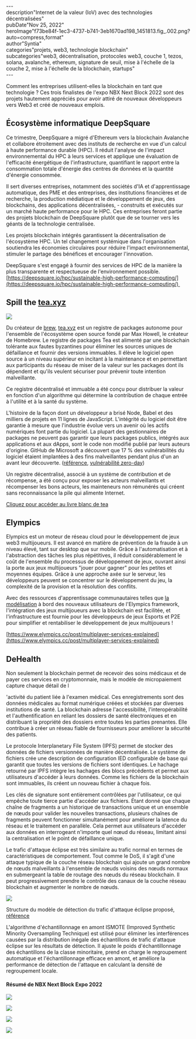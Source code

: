 \---  
description"Internet de la valeur (IoV) avec des technologies décentralisées"   
pubDate"Nov 25, 2022"   
heroImage"f73be84f-1ec3-4737-b741-3eb1670ad198_1451813.fig_.002.png?auto=compress,format"   
author"Syntia"   
categories"projets, web3, technologie blockchain"   
subcategories"web3, décentralisation, protocoles web3, couche 1, tezos, solana, avalanche, ethereum, signature de seuil, mise à l'échelle de la couche 2, mise à l'échelle de la blockchain, startups"   
\---  

Comment les entreprises utilisent-elles la blockchain en tant que technologie ? Ces trois finalistes de l'expo NBX Next Block 2022 sont des projets hautement appréciés pour avoir attiré de nouveaux développeurs vers Web3 et créé de nouveaux emplois.

## **Écosystème informatique DeepSquare**

Ce trimestre, DeepSquare a migré d'Ethereum vers la blockchain Avalanche et collabore étroitement avec des instituts de recherche en vue d'un calcul à haute performance durable (HPC). Il réduit l'analyse de l'impact environnemental du HPC à leurs services et applique une évaluation de l'efficacité énergétique de l'infrastructure, quantifiant le rapport entre la consommation totale d'énergie des centres de données et la quantité d'énergie consommée.

Il sert diverses entreprises, notamment des sociétés d'IA et d'apprentissage automatique, des PME et des entreprises, des institutions financières et de recherche, la production médiatique et le développement de jeux, des blockchains, des applications décentralisées, - construits et exécutés sur un marché haute performance pour le HPC. Ces entreprises feront partie des projets blockchain de DeepSquare plutôt que de se tourner vers les géants de la technologie centralisée.

Les projets blockchain intégrés garantissent la décentralisation de l'écosystème HPC. Un tel changement systémique dans l'organisation soutiendra les économies circulaires pour réduire l'impact environnemental, stimuler le partage des bénéfices et encourager l'innovation.

DeepSquare s'est engagé à fournir des services de HPC de la manière la plus transparente et respectueuse de l'environnement possible.  
[https://deepsquare.io/hpc/sustainable-high-performance-computing/](https://deepsquare.io/hpc/sustainable-high-performance-computing/) 

## **Spill the** [tea.xyz](//tea.xyz)

![](https://images.prismic.io/syntia/264576d0-e811-4d7a-a981-c4b3e433cc89_0_ttqemzpukyxk8mgo.png?auto=compress,format)

Du créateur de [brew](https://brew.sh/), [tea.xyz](//tea.xyz) est un registre de packages autonome pour l'ensemble de l'écosystème open source fondé par Max Howell, le créateur de Homebrew. Le registre de packages Tea est alimenté par une blockchain tolérante aux fautes byzantines pour éliminer les sources uniques de défaillance et fournir des versions immuables. Il élève le logiciel open source à un niveau supérieur en incitant à la maintenance et en permettant aux participants du réseau de miser de la valeur sur les packages dont ils dépendent et qu'ils veulent sécuriser pour prévenir toute intention malveillante.

Ce registre décentralisé et immuable a été conçu pour distribuer la valeur en fonction d'un algorithme qui détermine la contribution de chaque entrée à l'utilité et à la santé du système.

L'histoire de la façon dont un développeur a brisé Node, Babel et des milliers de projets en 11 lignes de JavaScript. L'intégrité du logiciel doit être garantie à mesure que l'industrie évolue vers un avenir où les actifs numériques font partie du logiciel. La plupart des gestionnaires de packages ne peuvent pas garantir que leurs packages publics, intégrés aux applications et aux dApps, sont le code non modifié publié par leurs auteurs d'origine. GitHub de Microsoft a découvert que 17 % des vulnérabilités du logiciel étaient implantées à des fins malveillantes pendant plus d'un an avant leur découverte. ([référence](https://www.zdnet.com/article/open-source-software-how-many-bugs-are-hidden-there-on-purpose/), [vulnérabilité zero-day](https://threatpost.com/backdoor-found-in-utility-for-linux/147581/))

Un registre décentralisé, associé à un système de contribution et de récompense, a été conçu pour exposer les acteurs malveillants et récompenser les bons acteurs, les mainteneurs non rémunérés qui créent sans reconnaissance la pile qui alimente Internet.

[Cliquez pour accéder au livre blanc de tea](https://tea.xyz/tea.white-paper.pdf)

## **Elympics**

Elympics est un moteur de réseau cloud pour le développement de jeux web3 multijoueurs. Il est avancé en matière de prévention de la fraude à un niveau élevé, tant sur desktop que sur mobile. Grâce à l'automatisation et à l'abstraction des tâches les plus répétitives, il réduit considérablement le coût de l'ensemble du processus de développement de jeux, ouvrant ainsi la porte aux jeux multijoueurs "jouer pour gagner" pour les petites et moyennes équipes. Grâce à une approche axée sur le serveur, les développeurs peuvent se concentrer sur le développement du jeu, la complexité de la provision et la résolution des conflits.

Avec des ressources d'apprentissage communautaires telles que [la modélisation](https://github.com/Elympics/Elympics-Shooter#elympics-shooter-template) à bord des nouveaux utilisateurs de l'Elympics framework, l'intégration des jeux multijoueurs avec la blockchain est facilitée, et l'infrastructure est fournie pour les développeurs de jeux Esports et P2E pour simplifier et rentabiliser le développement de jeux multijoueurs !

[https://www.elympics.cc/post/multiplayer-services-explained](https://www.elympics.cc/post/multiplayer-services-explained)

## **DeHealth**

Non seulement la blockchain permet de recevoir des soins médicaux et de payer ces services en cryptomonnaie, mais le modèle de micropaiement capture chaque détail de l

'activité du patient liée à l'examen médical. Ces enregistrements sont des données médicales au format numérique créées et stockées par diverses institutions de santé. La blockchain adresse l'accessibilité, l'interopérabilité et l'authentification en reliant les dossiers de santé électroniques et en distribuant la propriété des dossiers entre toutes les parties prenantes. Elle contribue à créer un réseau fiable de fournisseurs pour améliorer la sécurité des patients.

Le protocole Interplanetary File System (IPFS) permet de stocker des données de fichiers versionnées de manière décentralisée. Le système de fichiers crée une description de configuration IED configurable de base qui garantit que toutes les versions de fichiers sont identiques. Le hachage retourné par IPFS intègre les hachages des blocs précédents et permet aux utilisateurs d'accéder à leurs données. Comme les fichiers de la blockchain sont immuables, ils créent un nouveau fichier à chaque fois.

Les clés de signature sont entièrement contrôlées par l'utilisateur, ce qui empêche toute tierce partie d'accéder aux fichiers. Étant donné que chaque chaîne de fragments a un historique de transactions unique et un ensemble de nœuds pour valider les nouvelles transactions, plusieurs chaînes de fragments peuvent fonctionner simultanément pour améliorer la latence du réseau et le traitement en parallèle. Cela permet aux utilisateurs d'accéder aux données en interrogeant n'importe quel nœud du réseau, limitant ainsi la centralisation et le point de défaillance unique.

Le trafic d'attaque éclipse est très similaire au trafic normal en termes de caractéristiques de comportement. Tout comme le DoS, il s'agit d'une attaque typique de la couche réseau blockchain qui ajoute un grand nombre de nœuds malveillants à l'ensemble de nœuds voisins des nœuds normaux en submergeant la table de routage des nœuds du réseau blockchain. Il peut progressivement prendre le contrôle des canaux de la couche réseau blockchain et augmenter le nombre de nœuds.

![](https://images.prismic.io/syntia/f73be84f-1ec3-4737-b741-3eb1670ad198_1451813.fig_.002.png?auto=compress,format)

Structure du modèle de détection du trafic d'attaque éclipse proposé, [référence](https://www.hindawi.com/journals/wcmc/2022/1451813/)

L'algorithme d'échantillonnage en amont ISMOTE (Improved Synthetic Minority Oversampling Technique) est utilisé pour éliminer les interférences causées par la distribution inégale des échantillons de trafic d'attaque éclipse sur les résultats de détection. Il ajuste le poids d'échantillonnage des échantillons de la classe minoritaire, prend en charge le regroupement automatique et l'échantillonnage efficace en amont, et améliore la performance de détection de l'attaque en calculant la densité de regroupement locale.  

#### **Résumé de NBX Next Block Expo 2022**

![](https://images.prismic.io/syntia/55273aa8-d9fc-4743-9a74-7615fdf211f9_img_20221124_111402.jpg?auto=compress,format)

![](https://images.prismic.io/syntia/c0b84403-7c8e-4f52-89b4-68ae3abfe8bf_img_20221124_112121.jpg?auto=compress,format)

![](https://images.prismic.io/syntia/52a00864-20f3-4cfd-8852-1f484433a6c4_img_20221124_110815.jpg?auto=compress,format)

![](https://images.prismic.io/syntia/65266288-0f15-4922-bed3-fa6f56056c02_img_20221124_162941.jpg?auto=compress,format)